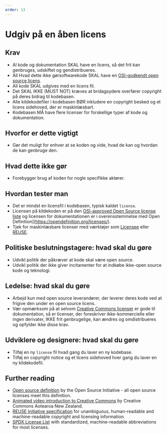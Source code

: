 ```yaml
---
order: 13
---
```


# Udgiv på en åben licens

## Krav

* Al kode og dokumentation SKAL have en licens, så det frit kan genbruges, udskiftet og gendistribueres.
* All Hvad dette ikke gørsoftwarekode SKAL have en [OSI-godkendt open source licens](https://opensource.org/licenses/category).
* All kode SKAL udgives med en licens fil.
* Det SKAL IKKE (MUST NOT) kræves at bridagsydere overfører copyright på deres bidrag til kodebasen.
* Alle kildekodefiler i kodebasen BØR inkludere en copyright besked og et licens sidehoved, der er maskinlæsbart.
* Kodebasen MÅ have flere licenser for forskellige typer af kode og dokumentation.

## Hvorfor er dette vigtigt

* Gør det muligt for enhver at se koden og vide, hvad de kan og hvordan de kan genbruge den.

## Hvad dette ikke gør

* Forebygger brug af koden for nogle specifikke aktører.

## Hvordan tester man

* Det er mindst en licensfil i kodebasen, typisk kaldet `license`.
* Licensen på kildekoden er på den [OSI-approved Open Source license liste](https://opensource.org/licenses/category) og licensen for dokumentationen er i overensstemmelse med Open Definition](https://opendefinition.org/licenses/).
* Tjek for maskinlæsbare licenser med værktøjer som [Licensee](https://github.com/licensee/licensee) eller [REUSE](https://reuse.software/).

## Politiske beslutningstagere: hvad skal du gøre

* Udvikl politik der påkræver at kode skal være open source.
* Udvikl politik der ikke giver incitamenter for at indkøbe ikke-open source kode og teknologi.

## Ledelse: hvad skal du gøre

* Arbejd kun med open source leverandører, der leverer deres kode ved at frigive den under en open source licens.
* Vær opmærksom på at selvom [Creative Commons licenser](https://creativecommons.org/licenses/) er gode til dokumentation, så er licenser, der foreskriver ikke-kommercielle eller ingen derivater, IKKE frit genbrugelige, kan ændres og omdistribueres og opfylder ikke disse krav.

## Udviklere og designere: hvad skal du gøre

* Tilføj en ny `license` fil hvad gang du laver en ny kodebase.
* Tilføj en copyright notice og et licens sidehoved hver gang du laver en ny kildekodefil.

## Further reading

* [Open source definition](https://opensource.org/osd) by the Open Source Initiative - all open source licenses meet this definition.
* [Animated video introduction to Creative Commons](https://creativecommons.org/about/videos/creative-commons-kiwi) by Creative Commons Aotearoa New Zealand.
* [REUSE Initiative specification](https://reuse.software/spec/) for unambiguous, human-readable and machine-readable copyright and licensing information.
* [SPDX License List](https://spdx.org/licenses/) with standardized, machine-readable abbreviations for most licenses.
